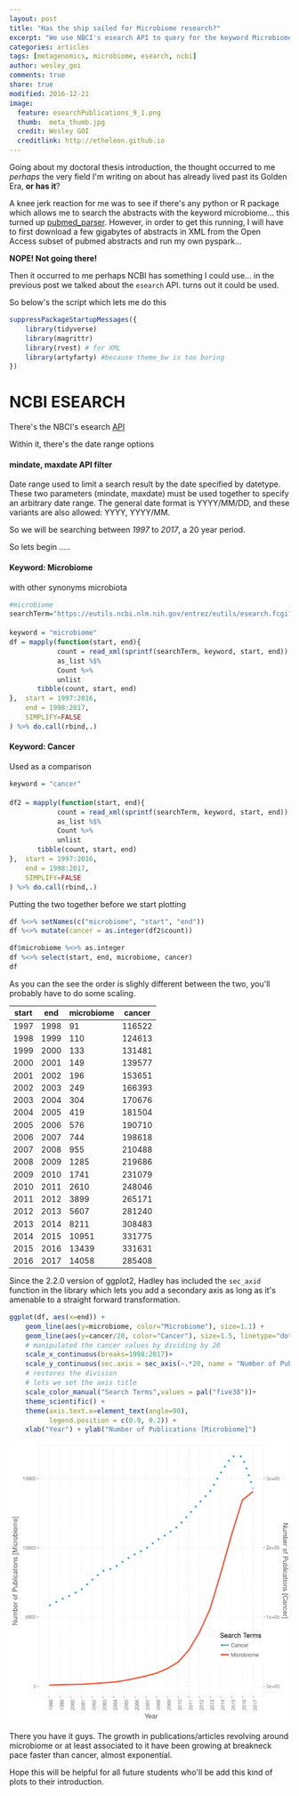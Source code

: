 ```yaml
---
layout: post
title: "Has the ship sailed for Microbiome research?"
excerpt: "We use NBCI's esearch API to query for the keyword Microbiome and the results are shocking"
categories: articles
tags: [metagenomics, microbiome, esearch, ncbi]
author: wesley_goi
comments: true
share: true
modified: 2016-12-21
image:
  feature: esearchPublications_9_1.png
  thumb:  meta_thumb.jpg
  credit: Wesley GOI
  creditlink: http://etheleon.github.io
---
```



Going about my doctoral thesis introduction, the thought occurred to me _perhaps_ the very field I'm writing on about has already lived past its Golden Era, __or has it__?

A knee jerk reaction for me was to see if there's any python or R package which allows me to search the abstracts with the keyword microbiome... this turned up [pubmed_parser](https://github.com/titipata/pubmed_parser/).
However, in order to get this running, I will have to first download a few gigabytes of abstracts in XML from the Open Access subset of pubmed abstracts and run my own pyspark... 

__NOPE! Not going there!__

Then it occurred to me perhaps NCBI has something I could use... in the previous post we talked about the `esearch` API. turns out it could be used.

So below's the script which lets me do this

```R
suppressPackageStartupMessages({
    library(tidyverse)
    library(magrittr)
    library(rvest) # for XML
    library(artyfarty) #because theme_bw is too boring
})
```

# NCBI ESEARCH

There's the NBCI's esearch [API](https://www.ncbi.nlm.nih.gov/books/NBK25499/)

Within it, there's the date range options

#### mindate, maxdate API filter

Date range used to limit a search result by the date specified by datetype. These two parameters (mindate, maxdate) must be used together to specify an arbitrary date range. The general date format is YYYY/MM/DD, and these variants are also allowed: YYYY, YYYY/MM.

So we will be searching between _1997_ to _2017_, a 20 year period.

So lets begin .....

#### Keyword: Microbiome

with other synonyms microbiota


```R
#microbiome
searchTerm="https://eutils.ncbi.nlm.nih.gov/entrez/eutils/esearch.fcgi?db=pubmed&term=%s&mindate=%s&maxdate=%s"

keyword = "microbiome"
df = mapply(function(start, end){
            count = read_xml(sprintf(searchTerm, keyword, start, end)) %>%
            as_list %$%
            Count %>%
            unlist
       tibble(count, start, end)
},  start = 1997:2016,
    end = 1998:2017,
    SIMPLIFY=FALSE
) %>% do.call(rbind,.)

```

#### Keyword: Cancer

Used as a comparison


```R
keyword = "cancer"

df2 = mapply(function(start, end){
            count = read_xml(sprintf(searchTerm, keyword, start, end)) %>%
            as_list %$%
            Count %>%
            unlist
       tibble(count, start, end)
},  start = 1997:2016,
    end = 1998:2017,
    SIMPLIFY=FALSE
) %>% do.call(rbind,.)
```

Putting the two together before we start plotting


```R
df %<>% setNames(c("microbiome", "start", "end"))
df %<>% mutate(cancer = as.integer(df2$count))
```


```R
df$microbiome %<>% as.integer
df %<>% select(start, end, microbiome, cancer)
df
```
As you can the see the order is slighly different between the two,
you'll probably have to do some scaling.

| start | end  | microbiome | cancer |
| ---   | ---  | ---        | ---    |
| 1997  | 1998 | 91         | 116522 |
| 1998  | 1999 | 110        | 124613 |
| 1999  | 2000 | 133        | 131481 |
| 2000  | 2001 | 149        | 139577 |
| 2001  | 2002 | 196        | 153651 |
| 2002  | 2003 | 249        | 166393 |
| 2003  | 2004 | 304        | 170676 |
| 2004  | 2005 | 419        | 181504 |
| 2005  | 2006 | 576        | 190710 |
| 2006  | 2007 | 744        | 198618 |
| 2007  | 2008 | 955        | 210488 |
| 2008  | 2009 | 1285       | 219686 |
| 2009  | 2010 | 1741       | 231079 |
| 2010  | 2011 | 2610       | 248046 |
| 2011  | 2012 | 3899       | 265171 |
| 2012  | 2013 | 5607       | 281240 |
| 2013  | 2014 | 8211       | 308483 |
| 2014  | 2015 | 10951      | 331775 |
| 2015  | 2016 | 13439      | 331631 |
| 2016  | 2017 | 14058      | 285408 |


Since the 2.2.0 version of ggplot2, Hadley has included the `sec_axid` function in the library which lets you add a secondary axis as long as it's amenable to a straight forward transformation.


```R
ggplot(df, aes(x=end)) +
    geom_line(aes(y=microbiome, color="Microbiome"), size=1.1) +
    geom_line(aes(y=cancer/20, color="Cancer"), size=1.5, linetype="dotted") + 
    # manipulated the cancer values by dividing by 20
    scale_x_continuous(breaks=1998:2017)+
    scale_y_continuous(sec.axis = sec_axis(~.*20, name = "Number of Publications [Cancer]"))+ 
    # restores the division
    # lets we set the axis title
    scale_color_manual("Search Terms",values = pal("five38"))+
    theme_scientific() +
    theme(axis.text.x=element_text(angle=90), 
          legend.position = c(0.9, 0.2)) +
    xlab("Year") + ylab("Number of Publications [Microbiome]")
```
![publications-with-keyword-microbiome](/images/esearchPublications_9_1.png)

There you have it guys.
The growth in publications/articles revolving around microbiome or at least associated to it have been growing at breakneck pace faster than cancer, almost exponential.

Hope this will be helpful for all future students who'll be add this kind of plots to their introduction.
